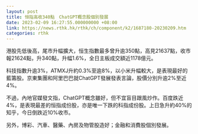 ```yaml
---
layout: post
title: 恒指高收340點　ChatGPT概念股個別發展
date: 2023-02-09 16:27:55.000000000 +08:00
link: https://news.rthk.hk/rthk/ch/component/k2/1687180-20230209.htm
categories: rthk
---
```


港股先低後高，尾市升幅擴大，恒生指數最多曾升逾350點，高見21637點，收市報21624點，升340點，升幅1.6%，全日主板成交額近1178億元。

科技指數升逾3%，ATMXJ升約0.3%至逾8%，以小米升幅較大，是表現最好的藍籌股。京東集團和阿里巴巴就ChatGPT發展發表言論，股價分別升逾2%至近4%。

不過，內地官媒發文指，ChatGPT概念雖好，但不宜盲目跟風炒作。百度跌近4%，是表現最差的恒指成份股，亦是唯一下跌的科指成份股。上日急升約40%的知乎，今日倒跌近10%收市。

另外，博彩、汽車、醫藥、內房及物管股造好；金融和消費股個別發展。
